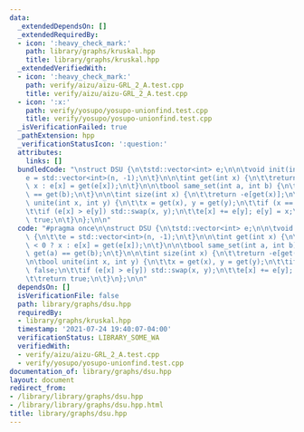 ```yaml
---
data:
  _extendedDependsOn: []
  _extendedRequiredBy:
  - icon: ':heavy_check_mark:'
    path: library/graphs/kruskal.hpp
    title: library/graphs/kruskal.hpp
  _extendedVerifiedWith:
  - icon: ':heavy_check_mark:'
    path: verify/aizu/aizu-GRL_2_A.test.cpp
    title: verify/aizu/aizu-GRL_2_A.test.cpp
  - icon: ':x:'
    path: verify/yosupo/yosupo-unionfind.test.cpp
    title: verify/yosupo/yosupo-unionfind.test.cpp
  _isVerificationFailed: true
  _pathExtension: hpp
  _verificationStatusIcon: ':question:'
  attributes:
    links: []
  bundledCode: "\nstruct DSU {\n\tstd::vector<int> e;\n\n\tvoid init(int n) {\n\t\t\
    e = std::vector<int>(n, -1);\n\t}\n\n\tint get(int x) {\n\t\treturn e[x] < 0 ?\
    \ x : e[x] = get(e[x]);\n\t}\n\n\tbool same_set(int a, int b) {\n\t\treturn get(a)\
    \ == get(b);\n\t}\n\n\tint size(int x) {\n\t\treturn -e[get(x)];\n\t}\n\n\tbool\
    \ unite(int x, int y) {\n\t\tx = get(x), y = get(y);\n\t\tif (x == y) return false;\n\
    \t\tif (e[x] > e[y]) std::swap(x, y);\n\t\te[x] += e[y]; e[y] = x;\n\t\treturn\
    \ true;\n\t}\n};\n\n"
  code: "#pragma once\n\nstruct DSU {\n\tstd::vector<int> e;\n\n\tvoid init(int n)\
    \ {\n\t\te = std::vector<int>(n, -1);\n\t}\n\n\tint get(int x) {\n\t\treturn e[x]\
    \ < 0 ? x : e[x] = get(e[x]);\n\t}\n\n\tbool same_set(int a, int b) {\n\t\treturn\
    \ get(a) == get(b);\n\t}\n\n\tint size(int x) {\n\t\treturn -e[get(x)];\n\t}\n\
    \n\tbool unite(int x, int y) {\n\t\tx = get(x), y = get(y);\n\t\tif (x == y) return\
    \ false;\n\t\tif (e[x] > e[y]) std::swap(x, y);\n\t\te[x] += e[y]; e[y] = x;\n\
    \t\treturn true;\n\t}\n};\n\n"
  dependsOn: []
  isVerificationFile: false
  path: library/graphs/dsu.hpp
  requiredBy:
  - library/graphs/kruskal.hpp
  timestamp: '2021-07-24 19:40:07-04:00'
  verificationStatus: LIBRARY_SOME_WA
  verifiedWith:
  - verify/aizu/aizu-GRL_2_A.test.cpp
  - verify/yosupo/yosupo-unionfind.test.cpp
documentation_of: library/graphs/dsu.hpp
layout: document
redirect_from:
- /library/library/graphs/dsu.hpp
- /library/library/graphs/dsu.hpp.html
title: library/graphs/dsu.hpp
---
```

